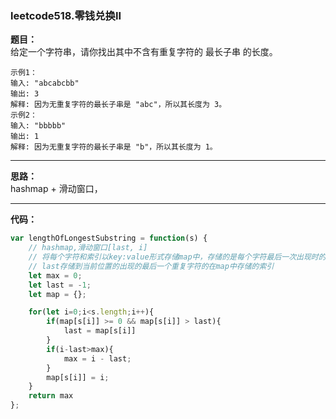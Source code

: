 ### leetcode518.零钱兑换II

**题目：**  
给定一个字符串，请你找出其中不含有重复字符的 最长子串 的长度。  

```
示例1：
输入: "abcabcbb"
输出: 3 
解释: 因为无重复字符的最长子串是 "abc"，所以其长度为 3。
示例2：
输入: "bbbbb"
输出: 1
解释: 因为无重复字符的最长子串是 "b"，所以其长度为 1。
```

---
**思路：**   
    hashmap + 滑动窗口，

---
**代码：**  
```javascript
var lengthOfLongestSubstring = function(s) {
    // hashmap,滑动窗口[last, i]
    // 将每个字符和索引以key:value形式存储map中，存储的是每个字符最后一次出现时的索引
    // last存储到当前位置的出现的最后一个重复字符的在map中存储的索引
    let max = 0;
    let last = -1;
    let map = {};

    for(let i=0;i<s.length;i++){
        if(map[s[i]] >= 0 && map[s[i]] > last){
            last = map[s[i]]
        }
        if(i-last>max){
            max = i - last;
        }
        map[s[i]] = i;
    }
    return max
};